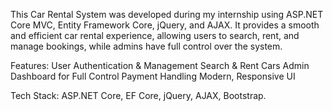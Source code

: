 This Car Rental System was developed during my internship using ASP.NET Core MVC, Entity Framework Core, jQuery, and AJAX. It provides a smooth and efficient car rental experience, allowing users to search, rent, and manage bookings, while admins have full control over the system.

Features:
User Authentication & Management 
Search & Rent Cars 
Admin Dashboard for Full Control 
Payment Handling 
Modern, Responsive UI 

Tech Stack: ASP.NET Core, EF Core, jQuery, AJAX, Bootstrap.
